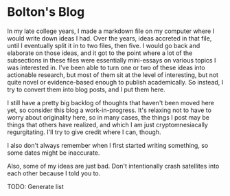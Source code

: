 
# Bolton's Blog

In my late college years, I made a markdown file on my computer where I would write down ideas I had. Over the years, ideas accreted in that file, until I eventually split it in to two files, then five. I would go back and elaborate on those ideas, and it got to the point where a lot of the subsections in these files were essentially mini-essays on various topics I was interested in. I've been able to turn one or two of these ideas into actionable research, but most of them sit at the level of interesting, but not quite novel or evidence-based enough to publish academically. So instead, I try to convert them into blog posts, and I put them here.

I still have a pretty big backlog of thoughts that haven't been moved here yet, so consider this blog a work-in-progress. It's relaxing not to have to worry about originality here, so in many cases, the things I post may be things that others have realized, and which I am just cryptomnesiacally regurgitating. I'll try to give credit where I can, though.

I also don't always remember when I first started writing something, so some dates might be inaccurate.

Also, some of my ideas are just bad. Don't intentionally crash satellites into each other because I told you to.

TODO: Generate list
